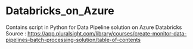# Databricks_on_Azure
Contains script in Python for Data Pipeline solution on Azure Databricks
Source : https://app.pluralsight.com/library/courses/create-monitor-data-pipelines-batch-processing-solution/table-of-contents
